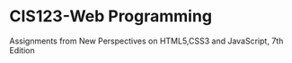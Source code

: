 # CIS123-Web Programming
Assignments from New Perspectives on HTML5,CSS3 and JavaScript, 7th Edition
